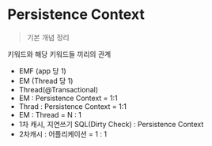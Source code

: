 # Persistence Context
> 기본 개념 정리

키워드와 해당 키워드들 끼리의 관계

- EMF (app 당 1)
- EM (Thread 당 1)
- Thread(@Transactional)
- EM : Persistence Context = 1:1
- Thrad : Persistence Context = 1:1
- EM : Thread = N : 1
- 1차 캐시, 지연쓰기 SQL(Dirty Check) : Persistence Context
- 2차캐시 : 어플리케이션 = 1 : 1

